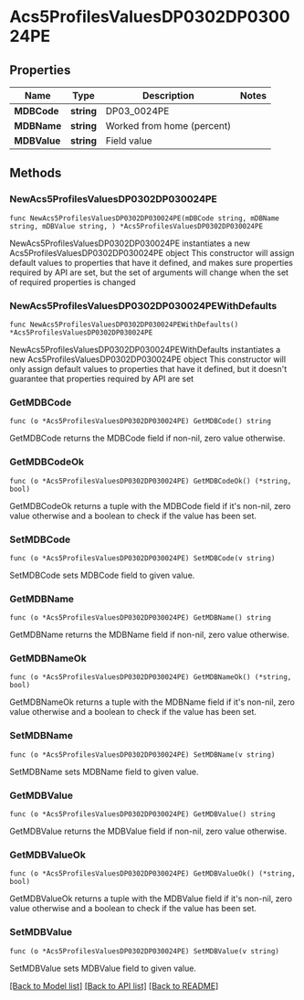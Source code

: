 # Acs5ProfilesValuesDP0302DP030024PE

## Properties

Name | Type | Description | Notes
------------ | ------------- | ------------- | -------------
**MDBCode** | **string** | DP03_0024PE | 
**MDBName** | **string** | Worked from home (percent) | 
**MDBValue** | **string** | Field value | 

## Methods

### NewAcs5ProfilesValuesDP0302DP030024PE

`func NewAcs5ProfilesValuesDP0302DP030024PE(mDBCode string, mDBName string, mDBValue string, ) *Acs5ProfilesValuesDP0302DP030024PE`

NewAcs5ProfilesValuesDP0302DP030024PE instantiates a new Acs5ProfilesValuesDP0302DP030024PE object
This constructor will assign default values to properties that have it defined,
and makes sure properties required by API are set, but the set of arguments
will change when the set of required properties is changed

### NewAcs5ProfilesValuesDP0302DP030024PEWithDefaults

`func NewAcs5ProfilesValuesDP0302DP030024PEWithDefaults() *Acs5ProfilesValuesDP0302DP030024PE`

NewAcs5ProfilesValuesDP0302DP030024PEWithDefaults instantiates a new Acs5ProfilesValuesDP0302DP030024PE object
This constructor will only assign default values to properties that have it defined,
but it doesn't guarantee that properties required by API are set

### GetMDBCode

`func (o *Acs5ProfilesValuesDP0302DP030024PE) GetMDBCode() string`

GetMDBCode returns the MDBCode field if non-nil, zero value otherwise.

### GetMDBCodeOk

`func (o *Acs5ProfilesValuesDP0302DP030024PE) GetMDBCodeOk() (*string, bool)`

GetMDBCodeOk returns a tuple with the MDBCode field if it's non-nil, zero value otherwise
and a boolean to check if the value has been set.

### SetMDBCode

`func (o *Acs5ProfilesValuesDP0302DP030024PE) SetMDBCode(v string)`

SetMDBCode sets MDBCode field to given value.


### GetMDBName

`func (o *Acs5ProfilesValuesDP0302DP030024PE) GetMDBName() string`

GetMDBName returns the MDBName field if non-nil, zero value otherwise.

### GetMDBNameOk

`func (o *Acs5ProfilesValuesDP0302DP030024PE) GetMDBNameOk() (*string, bool)`

GetMDBNameOk returns a tuple with the MDBName field if it's non-nil, zero value otherwise
and a boolean to check if the value has been set.

### SetMDBName

`func (o *Acs5ProfilesValuesDP0302DP030024PE) SetMDBName(v string)`

SetMDBName sets MDBName field to given value.


### GetMDBValue

`func (o *Acs5ProfilesValuesDP0302DP030024PE) GetMDBValue() string`

GetMDBValue returns the MDBValue field if non-nil, zero value otherwise.

### GetMDBValueOk

`func (o *Acs5ProfilesValuesDP0302DP030024PE) GetMDBValueOk() (*string, bool)`

GetMDBValueOk returns a tuple with the MDBValue field if it's non-nil, zero value otherwise
and a boolean to check if the value has been set.

### SetMDBValue

`func (o *Acs5ProfilesValuesDP0302DP030024PE) SetMDBValue(v string)`

SetMDBValue sets MDBValue field to given value.



[[Back to Model list]](../README.md#documentation-for-models) [[Back to API list]](../README.md#documentation-for-api-endpoints) [[Back to README]](../README.md)


